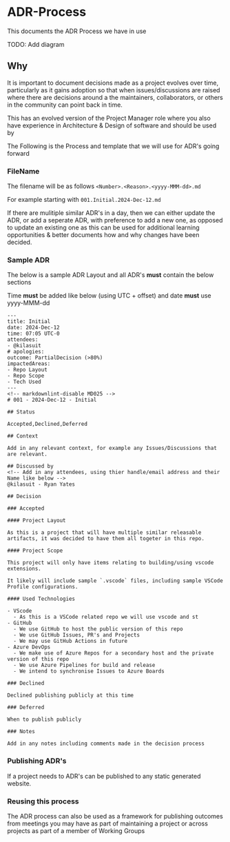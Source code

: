 # ADR-Process

This documents the ADR Process we have in use

TODO: Add diagram 

## Why

It is important to document decisions made as a project evolves over time, particularly as it gains adoption so that when issues/discussions are raised where there are decisions around a the maintainers, collaborators, or others in the community can point back in time.

This has an evolved version of the Project Manager role where you also have experience in  Architecture & Design of software and should be used by



The Following is the Process and template that we will use for ADR's going forward

### FileName

The filename will be as follows `<Number>.<Reason>.<yyyy-MMM-dd>.md`

For example starting with `001.Initial.2024-Dec-12.md`

If there are mulitiple similar ADR's in a day, then we can either update the ADR, or add a seperate ADR, with preference to add a new one, as opposed to update an existing one as this can be used for additional learning opportunities & better documents how and why changes have been decided.

### Sample ADR

The below is a sample ADR Layout and all ADR's **must** contain the below sections

Time **must** be added like below (using UTC + offset) and date **must** use yyyy-MMM-dd

```
---
title: Initial
date: 2024-Dec-12
time: 07:05 UTC-0
attendees: 
- @kilasuit
# apologies:
outcome: PartialDecision (>80%)
impactedAreas: 
- Repo Layout
- Repo Scope
- Tech Used
---
<!-- markdownlint-disable MD025 -->
# 001 - 2024-Dec-12 - Initial

## Status

Accepted,Declined,Deferred

## Context

Add in any relevant context, for example any Issues/Discussions that are relevant.

## Discussed by
<!-- Add in any attendees, using thier handle/email address and their Name like below -->
@kilasuit - Ryan Yates

## Decision

### Accepted 

#### Project Layout

As this is a project that will have multiple similar releasable artifacts, it was decided to have them all togeter in this repo.

#### Project Scope

This project will only have items relating to building/using vscode extensions.

It likely will include sample `.vscode` files, including sample VSCode Profile configurations.

#### Used Technologies

- VScode
  - As this is a VSCode related repo we will use vscode and st
- GitHub
  - We use GitHub to host the public version of this repo
  - We use GitHub Issues, PR's and Projects
  - We may use GitHub Actions in future
- Azure DevOps
  - We make use of Azure Repos for a secondary host and the private version of this repo
  - We use Azure Pipelines for build and release
  - We intend to synchronise Issues to Azure Boards

### Declined

Declined publishing publicly at this time 

### Deferred

When to publish publicly

### Notes

Add in any notes including comments made in the decision process

```

### Publishing ADR's

If a project needs to ADR's can be published to any static generated website.

### Reusing this process

The ADR process can also be used as a framework for publishing outcomes from meetings you may have as part of maintaining a project or across projects as part of a member of Working Groups
